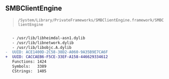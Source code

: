 ## SMBClientEngine

> `/System/Library/PrivateFrameworks/SMBClientEngine.framework/SMBClientEngine`

```diff

   - /usr/lib/libheimdal-asn1.dylib
   - /usr/lib/libnetwork.dylib
   - /usr/lib/libobjc.A.dylib
-  UUID: ACE1400D-2C58-38D2-A060-9A35B9E7CA6F
+  UUID: CACCAEB6-F5CE-33EF-A158-446629334612
   Functions: 1424
   Symbols:   3389
   CStrings:  1405

```
